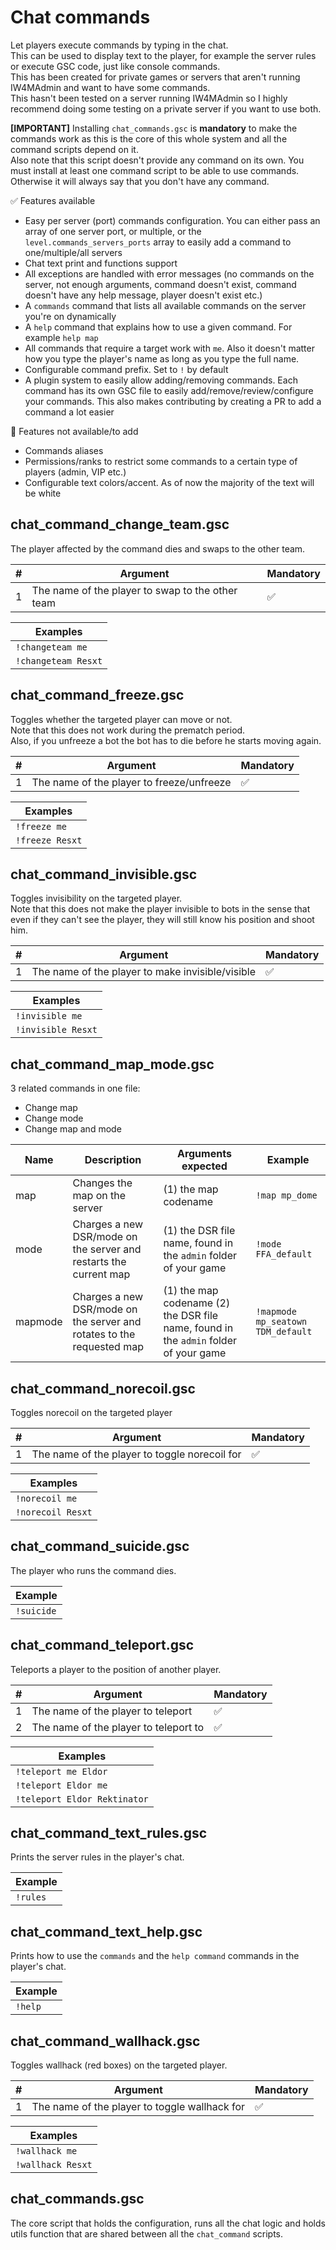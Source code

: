 # Chat commands

Let players execute commands by typing in the chat.  
This can be used to display text to the player, for example the server rules or execute GSC code, just like console commands.  
This has been created for private games or servers that aren't running IW4MAdmin and want to have some commands.  
This hasn't been tested on a server running IW4MAdmin so I highly recommend doing some testing on a private server if you want to use both.  

**[IMPORTANT]** Installing `chat_commands.gsc` is **mandatory** to make the commands work as this is the core of this whole system and all the command scripts depend on it.  
Also note that this script doesn't provide any command on its own. You must install at least one command script to be able to use commands. Otherwise it will always say that you don't have any command.

:white_check_mark: Features available

- Easy per server (port) commands configuration. You can either pass an array of one server port, or multiple, or the `level.commands_servers_ports` array to easily add a command to one/multiple/all servers
- Chat text print and functions support
- All exceptions are handled with error messages (no commands on the server, not enough arguments, command doesn't exist, command doesn't have any help message, player doesn't exist etc.)
- A `commands` command that lists all available commands on the server you're on dynamically
- A `help` command that explains how to use a given command. For example `help map`
- All commands that require a target work with `me`. Also it doesn't matter how you type the player's name as long as you type the full name.
- Configurable command prefix. Set to `!` by default
- A plugin system to easily allow adding/removing commands. Each command has its own GSC file to easily add/remove/review/configure your commands. This also makes contributing by creating a PR to add a command a lot easier

:no_entry_sign: Features not available/to add

- Commands aliases
- Permissions/ranks to restrict some commands to a certain type of players (admin, VIP etc.)
- Configurable text colors/accent. As of now the majority of the text will be white

## chat_command_change_team.gsc

The player affected by the command dies and swaps to the other team.  

| # | Argument | Mandatory |
|---|---|---|
| 1 | The name of the player to swap to the other team | :white_check_mark: |

| Examples |
|---|
| `!changeteam me` |
| `!changeteam Resxt` |

## chat_command_freeze.gsc

Toggles whether the targeted player can move or not.  
Note that this does not work during the prematch period.  
Also, if you unfreeze a bot the bot has to die before he starts moving again.

| # | Argument | Mandatory |
|---|---|---|
| 1 | The name of the player to freeze/unfreeze | :white_check_mark: |

| Examples |
|---|
| `!freeze me` |
| `!freeze Resxt` |

## chat_command_invisible.gsc

Toggles invisibility on the targeted player.  
Note that this does not make the player invisible to bots in the sense that even if they can't see the player, they will still know his position and shoot him.

| # | Argument | Mandatory |
|---|---|---|
| 1 | The name of the player to make invisible/visible | :white_check_mark: |

| Examples |
|---|
| `!invisible me` |
| `!invisible Resxt` |

## chat_command_map_mode.gsc

3 related commands in one file:  

- Change map
- Change mode
- Change map and mode

| Name | Description | Arguments expected | Example |
|---|---|---|---|
| map | Changes the map on the server | (1) the map codename | `!map mp_dome` |
| mode | Charges a new DSR/mode on the server and restarts the current map | (1) the DSR file name, found in the `admin` folder of your game | `!mode FFA_default` |
| mapmode | Charges a new DSR/mode on the server and rotates to the requested map | (1) the map codename (2) the DSR file name, found in the `admin` folder of your game | `!mapmode mp_seatown TDM_default` |

## chat_command_norecoil.gsc

Toggles norecoil on the targeted player

| # | Argument | Mandatory |
|---|---|---|
| 1 | The name of the player to toggle norecoil for | :white_check_mark: |

| Examples |
|---|
| `!norecoil me` |
| `!norecoil Resxt` |

## chat_command_suicide.gsc

The player who runs the command dies.  

| Example |
|---|
| `!suicide` |

## chat_command_teleport.gsc

Teleports a player to the position of another player.

| # | Argument | Mandatory |
|---|---|---|
| 1 | The name of the player to teleport | :white_check_mark: |
| 2 | The name of the player to teleport to | :white_check_mark: |

| Examples |
|---|
| `!teleport me Eldor` |
| `!teleport Eldor me` |
| `!teleport Eldor Rektinator` |

## chat_command_text_rules.gsc

Prints the server rules in the player's chat.  

| Example |
|---|
| `!rules` |

## chat_command_text_help.gsc

Prints how to use the `commands` and the `help command` commands in the player's chat.

| Example |
|---|
| `!help` |

## chat_command_wallhack.gsc

Toggles wallhack (red boxes) on the targeted player.

| # | Argument | Mandatory |
|---|---|---|
| 1 | The name of the player to toggle wallhack for | :white_check_mark: |

| Examples |
|---|
| `!wallhack me` |
| `!wallhack Resxt` |

## chat_commands.gsc

The core script that holds the configuration, runs all the chat logic and holds utils function that are shared between all the `chat_command` scripts.
